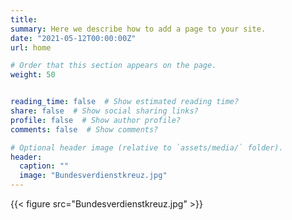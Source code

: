 ```yaml
---
title: 
summary: Here we describe how to add a page to your site.
date: "2021-05-12T00:00:00Z"
url: home

# Order that this section appears on the page.
weight: 50


reading_time: false  # Show estimated reading time?
share: false  # Show social sharing links?
profile: false  # Show author profile?
comments: false  # Show comments?

# Optional header image (relative to `assets/media/` folder).
header:
  caption: ""
  image: "Bundesverdienstkreuz.jpg"
---
```


{{< figure src="Bundesverdienstkreuz.jpg" >}}
